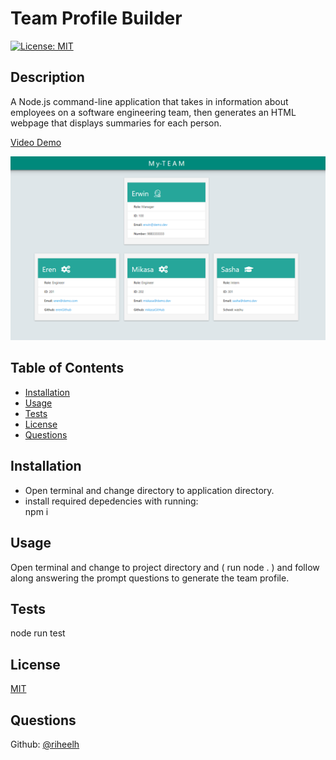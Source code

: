 # Team Profile Builder

[![License: MIT](https://img.shields.io/badge/License-MIT-yellow.svg)](https://opensource.org/licenses/MIT)


## Description  
A Node.js command-line application that takes in information about employees on a software engineering team, then generates an HTML webpage that displays summaries for each person.

[Video Demo](https://www.youtube.com/watch?v=6Z2-7N0C8PI)<br>

![Team Profile ScreenShot](./src/team-profile-screenShot.PNG)

## Table of Contents

- [Installation](#Installation)<br>
- [Usage](#Usage)<br>
- [Tests](#Tests)<br>
- [License](#License)<br>
- [Questions](#Questions)


## Installation
- Open terminal and change directory to application directory.
- install required depedencies with running:<br>
npm i



## Usage  
Open terminal and change to project directory and ( run node . ) and follow along answering the prompt questions to generate the team profile.



## Tests
node run test



## License

[MIT](https://opensource.org/licenses/MIT)




## Questions
Github: [@riheelh](https://www.github.com/riheelh/) <br>
